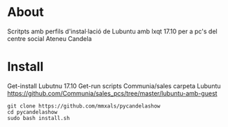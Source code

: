 # About 
Scritpts amb perfils d'instal·lació de Lubuntu amb lxqt 17.10 per a pc's del centre social Ateneu Candela

# Install
Get-install Lubutnu 17.10
Get-run scripts Communia/sales carpeta Lubuntu https://github.com/Communia/sales_pcs/tree/master/lubuntu-amb-guest

    git clone https://github.com/mmxals/pycandelashow
    cd pycandelashow
    sudo bash install.sh
